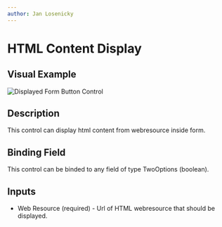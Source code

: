 ```yaml
---
author: Jan Losenicky
---
```


# HTML Content Display

## Visual Example

![Displayed Form Button Control](/.attachments/applications/Controls/htmlcontentdisplaycontrol.png)

## Description

This control can display html content from webresource inside form.

## Binding Field

This control can be binded to any field of type TwoOptions (boolean).

## Inputs
- Web Resource (required) - Url of HTML webresource that should be displayed.
